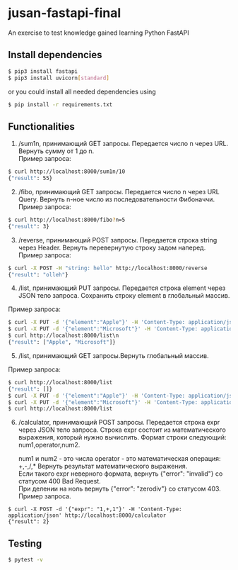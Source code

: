 # jusan-fastapi-final

An exercise to test knowledge gained learning Python FastAPI  

## Install dependencies
```bash
$ pip3 install fastapi
$ pip3 install uvicorn[standard]
```
or you could install all needed dependencies using
```bash
$ pip install -r requirements.txt
```

## Functionalities

1. /sum1n, принимающий GET запросы.
Передается число n через URL. Вернуть сумму от 1 до n.  
Пример запроса:  
```bash
$ curl http://localhost:8000/sum1n/10
{"result": 55}
```

2. /fibo, принимающий GET запросы. Передается число n через URL Query. Вернуть n-ное число из последовательности Фибоначчи.  
Пример запроса:  
```bash
$ curl http://localhost:8000/fibo?n=5
{"result": 3}
```

3. /reverse, принимающий POST запросы. Передается строка string через Header. Вернуть перевернутую строку задом наперед.
Пример запроса:  
```bash
$ curl -X POST -H "string: hello" http://localhost:8000/reverse
{"result": "olleh"}
```

4. /list, принимающий PUT запросы. Передается строка element через JSON тело запроса. Сохранить строку element в глобальный массив.

Пример запроса:  
```bash
$ curl -X PUT -d '{"element":"Apple"}' -H 'Content-Type: application/json' http://localhost:8000/list
$ curl -X PUT -d '{"element":"Microsoft"}' -H 'Content-Type: application/json' http://localhost:8000/list 
$ curl http://localhost:8000/list\n
{"result": ["Apple", "Microsoft"]}
```

5. /list, принимающий GET запросы.Вернуть глобальный массив.

Пример запроса:
```bash
$ curl http://localhost:8000/list
{"result": []}
$ curl -X PUT -d '{"element":"Apple"}' -H 'Content-Type: application/json' http://localhost:8000/list
$ curl -X PUT -d '{"element":"Microsoft"}' -H 'Content-Type: application/json' http://localhost:8000/list
$ curl http://localhost:8000/list
```

6. /calculator, принимающий POST запросы. Передается строка expr через JSON тело запроса. Строка expr состоит из математического выражения, который нужно вычислить. Формат строки следующий: num1,operator,num2.

    num1 и num2 - это числа
    operator - это математическая операция: +,-,/,*
Вернуть результат математического выражения.  
Если такого expr неверного формата, вернуть {"error": "invalid"} со статусом 400 Bad Request.  
При делении на ноль вернуть {"error": "zerodiv"} со статусом 403.
Пример запроса.
```
$ curl -X POST -d '{"expr": "1,+,1"}' -H 'Content-Type: application/json' http://localhost:8000/calculator
{"result": 2}
```

## Testing
```bash
$ pytest -v
```
